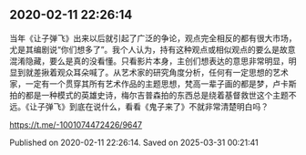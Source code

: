 
## 2020-02-11 22:26:14


当年《让子弹飞》出来以后就引起了广泛的争论，观点完全相反的都有很大市场，尤是其编剧说“你们想多了”。我个人认为，持有这种观点或相似观点的要么是故意混淆隐藏，要么是真的没看懂。只看影片本身，主创们想表达的意思非常明显，明显到就差揪着观众耳朵喊了。从艺术家的研究角度分析，任何有一定思想的艺术家，一定有一个贯穿其所有艺术作品的主题思想，梵高一辈子画的都是梦，卢卡斯拍的都是一种模式的英雄史诗，梅尔吉普森拍的东西总是绕着基督救世这个主题不远。《让子弹飞》到底在说什么，看看《鬼子来了》不就非常清楚明白吗？

https://t.me/-1001074472426/9647

Published on 2020-02-11 22:26:14. Saved on 2025-03-31 00:21:41

